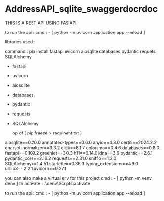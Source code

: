 # AddressAPI_sqlite_swaggerdocrdoc


THIS IS A REST API USING FASIAPI 


to run  the  api : 
cmd : - [  python -m uvicorn application:app --reload ]

libraries used :

 command : pip install fastapi uvicorn aiosqlite databases pydantic requets SQLAlchemy
 
- fastapi
- uvicorn
- aiosqlite
- databases
- pydantic
- requests
- SQLAlchemy

  op of [ pip freeze > requiremt.txt ]

aiosqlite==0.20.0
annotated-types==0.6.0
anyio==4.3.0
certifi==2024.2.2
charset-normalizer==3.3.2
click==8.1.7
colorama==0.4.6
databases==0.8.0
fastapi==0.109.2
greenlet==3.0.3
h11==0.14.0
idna==3.6
pydantic==2.6.1
pydantic_core==2.16.2
requests==2.31.0
sniffio==1.3.0
SQLAlchemy==1.4.51
starlette==0.36.3
typing_extensions==4.9.0
urllib3==2.2.1
uvicorn==0.27.1


you can also make a virtual env for this project
cmd : - [ python -m venv denv  ] 
to activate : .\denv\Scripts\activate   


to run  the  api : 
cmd : - [  python -m uvicorn application:app --reload ]


   

  
